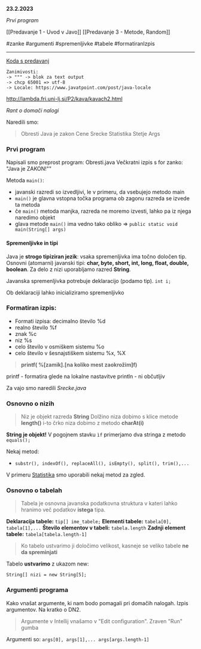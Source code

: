 
**23.2.2023**

*Prvi program*


[[Predavanje 1 - Uvod v Javo]]
[[Predavanje 3 - Metode, Random]]

#zanke #argumenti #spremenljivke #tabele #formatiranIzpis

---

[Koda s predavanj](https://github.com/GameExplorer/P2-Java/tree/master/src/Predavanja/predavanje02)

```
Zanimivosti: 
-> """ -> blok za text output
-> chcp 65001 => utf-8
-> Locale: https://www.javatpoint.com/post/java-locale
```

http://lambda.fri.uni-lj.si/P2/kava/kavach2.html

*Rant o domači nalogi*

Naredili smo:
> Obresti
> Java je zakon
> Cene Srecke
> Statistika
> Stetje
> Args


### Prvi program 
Napisali smo preprost program: Obresti.java
Večkratni izpis s for zanko: "Java je ZAKON!""


Metoda ```main()```: 
* javanski razredi so izvedljivi, le v primeru, da vsebujejo metodo main
* ```main()``` je glavna vstopna točka programa ob zagonu razreda se izvede ta metoda
* če ```main()``` metoda manjka, razreda ne moremo izvesti, lahko pa iz njega naredimo objekt
* glava metode ```main()``` ima vedno tako obliko => ```public static void main(String[] args)```



#### Spremenljivke in tipi

Java je **strogo tipiziran jezik**: vsaka spremenljivka ima točno določen tip. 
Osnovni (atomarni) javanski tipi: **char, byte, short, int, long, float, double, boolean**. Za delo z nizi uporabljamo razred **String**.

Javanska spremenljivka potrebuje deklaracijo (podamo tip).
```int i; ```

Ob deklaraciji lahko inicializiramo spremenljivko

### Formatiran izpis:
- Formati izpisa: decimalno število %d 
- realno število %f 
- znak %c 
- niz %s 
- celo število v osmiškem sistemu %o 
- celo število v šesnajstiškem sistemu %x, %X

>**printf( %[zamik].[na koliko mest zaokrožim]f)**

printf - formatira glede na lokalne nastavitve 
println - ni občutljiv

Za vajo smo naredili *Srecke.java*



### **Osnovno o nizih**
>Niz je objekt razreda **String**
  Dolžino niza dobimo s klice metode **length()**
i-to črko niza dobimo z metodo **charAt(i)**

**String je objekt!**
V pogojnem stavku ```ìf```  primerjamo dva stringa z metodo ```equals();```


Nekaj metod: 
- ```substr(), indexOf(), replaceAll(), isEmpty(), split(), trim(),...```

V primeru [Statistika](https://github.com/GameExplorer/javaPredavanja/blob/master/src/predavanje02/Statistika.java) smo uporabili nekaj metod za zgled.


### **Osnovno o tabelah**

>Tabela je osnovna javanska podatkovna struktura v kateri lahko hranimo več podatkov **istega** tipa.

**Deklaracija tabele:** ```tip[] ime_tabele;```
**Elementi tabele:** ```tabela[0], tabela[1],...```
**Število elementov v tabeli:** ```tabela.length```
**Zadnji element tabele:** ```tabela[tabela.length-1]```


>Ko tabelo ustvarimo ji določimo velikost, kasneje se veliko tabele **ne da spreminjati**

Tabelo **ustvarimo** z ukazom new:
```int[] tabela = new int[10];
String[] nizi = new String[5];
```


### **Argumenti programa**
Kako vnašat argumente, ki nam bodo pomagali pri domačih nalogah. Izpis argumentov. Na kratko o DN2.

>Argumente v Intellij vnašamo v "Edit configuration". Zraven "Run" gumba

Argumenti so: ```args[0], args[1],... args[args.length-1]```


